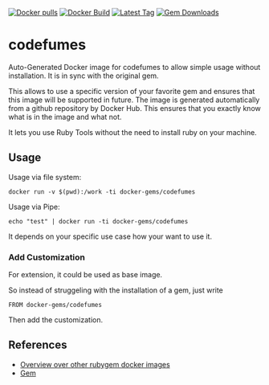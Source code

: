 [![Docker pulls](https://img.shields.io/docker/pulls/rubygem/codefumes.svg)](https://hub.docker.com/r/rubygem/codefumes/)
[![Docker Build](https://img.shields.io/docker/automated/rubygem/codefumes.svg)](https://hub.docker.com/r/rubygem/codefumes/)
[![Latest Tag](https://img.shields.io/github/tag/docker-rubygem/codefumes.svg)](https://hub.docker.com/r/rubygem/codefumes/)
[![Gem Downloads](https://img.shields.io/gem/dt/codefumes.svg)](https://rubygems.org/gems/codefumes/)
# codefumes

Auto-Generated Docker image for codefumes to allow simple usage without installation.
It is in sync with the original gem.

This allows to use a specific version of your favorite gem and ensures that this image will be supported in future.
The image is generated automatically from a github repository by Docker Hub.
This ensures that you exactly know what is in the image and what not.

It lets you use Ruby Tools without the need to install ruby on your machine.

## Usage

Usage via file system:

`docker run -v $(pwd):/work -ti docker-gems/codefumes`

Usage via Pipe:

`echo "test" | docker run -ti docker-gems/codefumes`

It depends on your specific use case how your want to use it.

### Add Customization

For extension, it could be used as base image.

So instead of struggeling with the installation of a gem, just write

`FROM docker-gems/codefumes`

Then add the customization.

## References

 - [Overview over other rubygem docker images](https://github.com/thinkbot/docker-rubygem)
 - [Gem](https://rubygems.org/gems/codefumes/)
